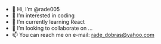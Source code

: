 - 👋 Hi, I’m @rade005
- 👀 I’m interested in coding
- 🌱 I’m currently learning React
- 💞️ I’m looking to collaborate on ...
- 📫 You can reach me on e-mail: rade_dobras@yahoo.com

<!---
rade005/rade005 is a ✨ special ✨ repository because its `README.md` (this file) appears on your GitHub profile.
You can click the Preview link to take a look at your changes.
--->
